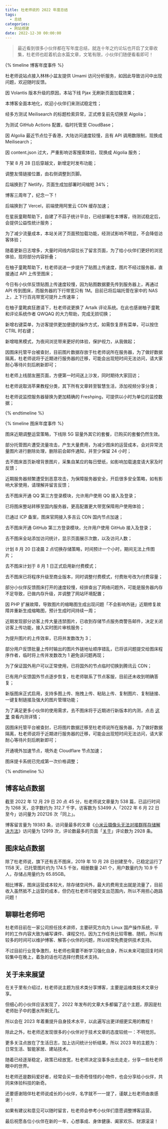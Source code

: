 ```yaml
---
title: 杜老师说的 2022 年度总结
tags:
  - 总结
categories:
  - 网站搭建
date: 2022-12-30 00:00:00
---
```


> 最近看到很多小伙伴都在写年度总结，就连十年之约论坛也开启了文章收集，杜老师也趁着机会水篇文章，文笔有限，小伙伴们随便看看即可！

<!-- more -->

{% timeline 博客年度事件 %}

<!-- node 2022 年 11 月 26 日 -->

杜老师说站点接入林林小盆友提供 Umami 访问分析服务，如因此导致访问中出现问题，欢迎随时反馈。

<!-- node 2022 年 11 月 24 日 -->

因 Volantis 版本升级的原因，本站下线 Pjax 无刷新页面加载效果；

<!-- node 2022 年 10 月 04 日 -->

本博客全面本地化，欢迎小伙伴们来测试稳定性；

<!-- node 2022 年 10 月 02 日 -->

经多方测试 Meilisearch 的标题检索异常，正式修复前先切换至 Algolia；

<!-- node 2022 年 09 月 04 日 -->

为测试 GitHub Actions 配置，临时托管至 CloudBase；

<!-- node 2022 年 09 月 02 日 -->

因 Algolia 最近节点位于香港，大陆访问速度较慢，且有 API 调用数限制，现换成 Meilisearch；

<!-- node 2022 年 08 月 30 日 -->

因 content.json 过大，严重影响访客搜索体验，现换成 Algolia 服务；

<!-- node 2022 年 08 月 28 日 -->

下架 8 月 28 日后穿越文，新增定时发布功能；

<!-- node 2022 年 08 月 08 日 -->

调整友情链接位置，由右侧调整到页脚。

<!-- node 2022 年 08 月 02 日 -->

后端换到了 Netlify，页面生成加部署时间缩短 34%；

<!-- node 2022 年 07 月 10 日 -->

博客三周年了，纪念一下！

<!-- node 2022 年 07 月 08 日 -->

后端换到了 Vercel，前端使用阿里云 CDN 缓存加速；

<!-- node 2022 年 06 月 20 日 -->

在星辰童鞋帮助下，自建了不蒜子统计平台，已经部署在本博客，待测试稳定后，会提供公益性统计服务；

<!-- node 2022 年 06 月 18 日 -->

为了减少流量成本，本站关闭了页面预加载功能，经测试影响不明显，不会降低访客体验；

<!-- node 2022 年 05 月 24 日 -->

随着更新日志增多，大量时间线内容拉长了留言页面，为了给小伙伴们更好的浏览体验，现将部分内容折叠；

<!-- node 2022 年 05 月 20 日 -->

在柚子童靴帮助下，杜老师说进一步提升了贴图上传速度，图片不经过服务器，直接通过 API 上传至图床；

<!-- node 2022 年 04 月 24 日 -->

今日有小伙伴反馈贴图上传速度较慢，因为贴图数据要先传到服务器上，再通过 API 传到图床，而服务器的下行带宽只有 1M。目前已将后端托管在家中的 NAS 上，上下行百兆带宽可提升上传速率；

<!-- node 2022 年 04 月 20 日 -->

在柚子童靴疯狂邀请下，杜老师说更换了 Artalk 评论系统。在此也感谢柚子童靴和评论系统作者 QWQAQ 的大力帮助，完成无损切换；

<!-- node 2022 年 04 月 16 日 -->

新增右键菜单，为访客提供更加便捷的操作方式，如需恢复原有菜单，可以按住 CTRL 时右键；

<!-- node 2022 年 04 月 14 日 -->

新增暗黑模式，为夜间浏览带来更好的体验，保护视力，从我做起；

<!-- node 2022 年 04 月 04 日 -->

因图床托管平台被查封，目前图片数据存放于杜老师说所在服务器，为了做好数据隔离，杜老师说将于近期进行服务器的迁移，可能会出现短时间无法访问，请大家耐心等待片刻后刷新即可；

<!-- node 2022 年 03 月 28 日 -->

杜老师上线朋友圈页面，方便第一时间送上沙发，同时期待大家回访；

<!-- node 2022 年 02 月 10 日 -->

杜老师说取消苹果教程分类，其下所有文章转至智慧生活，添加视频分享分类；

<!-- node 2022 年 02 月 08 日 -->

杜老师说监控服务器替换为更加精确的 Freshping，可提供以小时为单位的监控数据；

{% endtimeline %}

{% timeline 图床年度事件 %}

<!-- node 2022 年 10 月 06 日 -->

图床近期调整运营策略，下线除 5G 容量外其它的套餐，已购买的套餐仍然生效。

<!-- node 2022 年 10 月 02 日 -->

部分托管图片遭受流量攻击，产生大量费用，为减少图床的运营成本，会对异常流量图片进行删除处理，删除前会邮件通知，并至少保留 24 小时；

<!-- node 2022 年 08 月 30 日 -->

去不图床首页新增背景图片，采集自某应的每日壁纸，如影响加载速度请大家及时反馈；

<!-- node 2022 年 08 月 28 日 -->

近期服务器频繁遭受到恶意攻击，为保障服务器安全，开启很多安全策略，如有影响大家使用，请理解并留言反馈；

<!-- node 2022 年 08 月 22 日 -->

去不图床开通 QQ 第三方登录模块，允许用户使用 QQ 接入及登录；

<!-- node 2022 年 08 月 20 日 -->

已将图床整站转移至国内服务器，更高配置更大带宽保障用户使用体验；

<!-- node 2022 年 08 月 18 日 -->

已通过 ICP 备案，图床官网接入多吉云 CDN 国内节点加速；

<!-- node 2022 年 08 月 16 日 -->

去不图床开通 GitHub 第三方登录模块，允许用户使用 GitHub 接入及登录；

<!-- node 2022 年 08 月 10 日 -->

去不图床全站添加访问统计，显示页面展示次数，以及访问人数；

<!-- node 2022 年 08 月 08 日 -->

计划 8 月 20 日凌晨 2 点切换存储策略，时间预计一个小时，期间无法上传图片；

<!-- node 2022 年 07 月 30 日 -->

去不图床计划于 8 月 1 日正式启用新付费模式；

<!-- node 2022 年 07 月 24 日 -->

去不图床已将程序升级至商业版本，同时调整付费模式，付费账号改为付费容量；

<!-- node 2022 年 07 月 12 日 -->

部分小伙伴反馈图床打开的速度较慢，经排查出了网络问题外，可能是服务器内存不足导致，已做内存升级，并调整了网站环境配置；

<!-- node 2022 年 07 月 08 日 -->

因 PHP 扩展故障，导致图片的缩略图生成出现问题「不会影响外链」近期修复故障并重新生成缩略图，预计生成时间持续一周；

<!-- node 2022 年 05 月 24 日 -->

近期发现部分访客上传大量违禁图片，已收到存储节点服务商警告邮件，决定关闭访客上传功能，接入实时图片审核服务；

<!-- node 2022 年 05 月 12 日 -->

为提升图片的上传效率，已将并发数改为 3；

<!-- node 2022 年 05 月 04 日 -->

部分用户反馈批量上传时输出的图片外链地址顺序错乱，已将该问题提交给图床程序作者，临时将上传并发数改为 1 避免该问题再现；

<!-- node 2022 年 05 月 02 日 -->

为了保证国外用户可以正常使用，已将国外的节点临时切换到腾讯云 CDN；

<!-- node 2022 年 04 月 26 日 -->

已有用户反馈国外节点逐步恢复，杜老师联系了节点客服，目前还未收到明确答复；

<!-- node 2022 年 04 月 24 日 -->

新版图床正式启用，支持多图上传、拖拽上传、粘贴上传、复制图片、复制链接、一键复制链接及强大的图片管理功能；

<!-- node 2022 年 04 月 06 日 -->

为了满足更多小伙伴的使用需求，去不图床将于近期进行新版本的内测，点击 [这里](https://dusays.com/452/) 查看内测详情；

<!-- node 2022 年 04 月 04 日 -->

因图床托管平台被查封，已将图片数据迁移至杜老师说所在服务器，为了做好数据隔离，杜老师说将于近期进行服务器的迁移，可能会出现短时间无法访问，请大家耐心等待片刻后刷新即可；

<!-- node 2022 年 02 月 28 日 -->

开通境外加速节点，境外走 Cloudflare 节点加速；

<!-- node 2022 年 02 月 02 日 -->

图床提卡系统已完成第一次价格调整；

{% endtimeline %}

## 博客站点数据

截至 2022 年 12 月 29 日 20 点 45 分，杜老师说文章量为 538 篇，已运行时间为 1268 天，总字数约为 312.7 千字，访客数为 53499 人「2022 年 6 月 22 日至今」访问量为 202126 次「同上」。

博客留言量为 19383 条，访问量最多的文章《[小米云摄像头无法对接群晖存储解决方法](https://dusays.com/285/)》访问量为 12919 次，评论数最多的页面「[关于](https://dusays.com/about/)」评论数为 2928 条。

## 图床站点数据

除了杜老师说，旗下还有去不图床，2019 年 10 月 28 日创建至今，已稳定运行了 1158 天，已托管图片约为 174.5 千张，相册数量 241 个，用户数量约为 10.9 千人，存储占用量约为 65.85GB。

相比博客，图床运营成本较大，除存储空间外，最大的费用支出就是流量了，目前收入虽然抵不上运营的成本，但仍在杜老师可接受支出范围内，所以不用担心跑路问题！

## 聊聊杜老师吧

杜老师目前在一家公司担任技术讲师，主要研究方向为 Linux 国产操作系统，平时的工作内容大致为编写课件、课程交付。因为工作任务比较零散、随机，所以有较多的时间可以维护博客、解答小伙伴的问题，所以经常免费提供技术支持。

不过目前行业竞争激烈，杜老师也需要不断学习强化自身，所以未来可能回复时间较集中在晚上，着急的话也可选择付费技术支持。

## 关于未来展望

在关于里有介绍过，杜老师说主题为技术类分享博客，主要是运维类技术文章分享。

但细心的小伙伴应该发现了，2022 年发布的文章大多都偏了这个主题，原因是杜老师肚子中的墨水所剩无几。

所以会在 2023 年着重提升自身技术水平，以此遍写出更详细更实用的教程！

除此之外，杜老师还发现很多的小伙伴对于技术文章的态度较统一：不明觉厉。

更多关注点放在了生活日志，加上访问统计分析结果，所以 2023 年的主题为：日常生活、智能家居、建站技术。

随着已经逐渐稳定，政策已经放宽，杜老师决定没事多出去走走，分享一些杜老师眼中的世界。

杜老师还是数码爱好者，经常会买一些奇奇怪怪的小物件，也会分享给小伙伴，共同来体验科技的新奇。

还要感谢陪伴杜老师说成长的小伙伴，名字就不一一提了，谨献上杜老师由衷感谢！

如果有建议和意见可以随时留言，杜老师会参考小伙伴们意愿调整博客运营。

最后祝愿各位小伙伴在新的一年，心想事成、身体健康、阖家欢乐、财源滚滚！